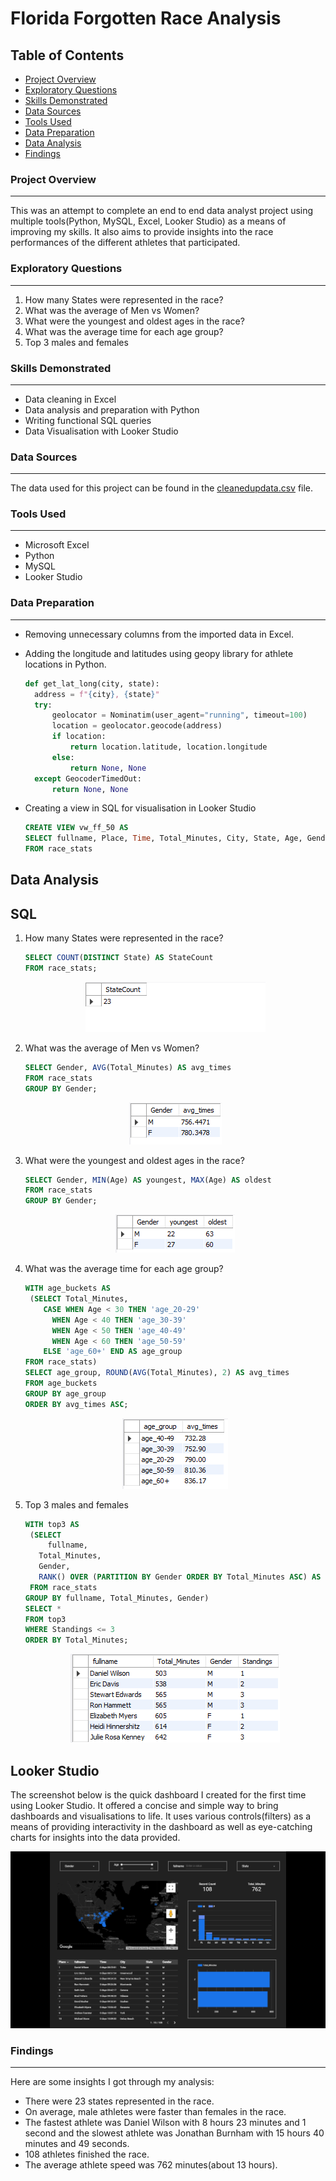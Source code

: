 # Florida Forgotten Race Analysis
## Table of Contents
- [Project Overview](#project-overview)
- [Exploratory Questions](#exploratory-questions)
- [Skills Demonstrated](#skills-demonstrated)
- [Data Sources](#data-sources)
- [Tools Used](#tools-used)
- [Data Preparation](#data-preparation)
- [Data Analysis](#data-analysis)
- [Findings](#findings)

### Project Overview
---
This was an attempt to complete an end to end data analyst project using multiple tools(Python, MySQL, Excel, Looker Studio) as a means of improving my skills. It also aims to provide insights into the race performances of the different athletes that participated.
### Exploratory Questions
---
1. How many States were represented in the race?
2. What was the average of Men vs Women?
3. What were the youngest and oldest ages in the race?
4. What was the average time for each age group?
5. Top 3 males and females

### Skills Demonstrated
---
- Data cleaning in Excel
- Data analysis and preparation with Python
- Writing functional SQL queries
- Data Visualisation with Looker Studio
### Data Sources
---
The data used for this project can be found in the [cleanedupdata.csv](cleanedupdata.csv) file.
### Tools Used
---
- Microsoft Excel
- Python
- MySQL
- Looker Studio
### Data Preparation
---
- Removing unnecessary columns from the imported data in Excel.
- Adding the longitude and latitudes using geopy library for athlete locations in Python.
  
  ```python
  def get_lat_long(city, state):
    address = f"{city}, {state}"
    try:
        geolocator = Nominatim(user_agent="running", timeout=100)
        location = geolocator.geocode(address)
        if location:
            return location.latitude, location.longitude
        else:
            return None, None
    except GeocoderTimedOut:
        return None, None
  ```
- Creating a view in SQL for visualisation in Looker Studio
  
  ```sql
  CREATE VIEW vw_ff_50 AS
  SELECT fullname, Place, Time, Total_Minutes, City, State, Age, Gender, latlong
  FROM race_stats
  ```
## Data Analysis

**SQL**
---
1. How many States were represented in the race?
   
   ```sql
   SELECT COUNT(DISTINCT State) AS StateCount
   FROM race_stats;
   ```
   <p align="center">
     <img src="statecount.png">
   </p>
3. What was the average of Men vs Women?
   
   ```sql
   SELECT Gender, AVG(Total_Minutes) AS avg_times
   FROM race_stats
   GROUP BY Gender;
   ```
   <p align="center">
     <img src="genderavg.png">
   </p>
5. What were the youngest and oldest ages in the race?
   
   ```sql
   SELECT Gender, MIN(Age) AS youngest, MAX(Age) AS oldest
   FROM race_stats
   GROUP BY Gender;
   ```
   <p align="center">
     <img src="minmaxage.png">
   </p>
7. What was the average time for each age group?
   
   ```sql
   WITH age_buckets AS
    (SELECT Total_Minutes,
	   CASE WHEN Age < 30 THEN 'age_20-29'
		 WHEN Age < 40 THEN 'age_30-39'
         WHEN Age < 50 THEN 'age_40-49'
         WHEN Age < 60 THEN 'age_50-59'
	   ELSE 'age_60+' END AS age_group
   FROM race_stats)
   SELECT age_group, ROUND(AVG(Total_Minutes), 2) AS avg_times
   FROM age_buckets
   GROUP BY age_group
   ORDER BY avg_times ASC;
   ```
   <p align="center">
     <img src="agegroups.png">
   </p>
9. Top 3 males and females
    
   ```sql
   WITH top3 AS
    (SELECT 
	    fullname,
      Total_Minutes,
      Gender,
      RANK() OVER (PARTITION BY Gender ORDER BY Total_Minutes ASC) AS Standings
    FROM race_stats
   GROUP BY fullname, Total_Minutes, Gender)
   SELECT *
   FROM top3
   WHERE Standings <= 3
   ORDER BY Total_Minutes;
   ```
   <p align="center">
     <img src="top3.png">
   </p>
**Looker Studio**
---
The screenshot below is the quick dashboard I created for the first time using Looker Studio. It offered a concise and simple way to bring dashboards and visualisations to life. It uses various controls(filters) as a means of providing interactivity in the dashboard as well as eye-catching charts for insights into the data provided.

<p align="center">
  <img src="looker_dash.png">
</p>

### Findings
---
Here are some insights I got through my analysis:

- There were 23 states represented in the race.
- On average, male athletes were faster than females in the race.
- The fastest athlete was Daniel Wilson with 8 hours 23 minutes and 1 second and the slowest athlete was Jonathan Burnham with 15 hours 40 minutes and 49 seconds.
- 108 athletes finished the race.
- The average athlete speed was 762 minutes(about 13 hours).
